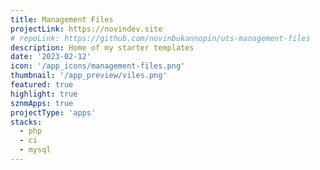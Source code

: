 ```yaml
---
title: Management Files
projectLink: https://novindev.site
# repoLink: https://github.com/novinbukannopin/uts-management-files
description: Home of my starter templates
date: '2023-02-12'
icon: '/app_icons/management-files.png'
thumbnail: '/app_preview/viles.png'
featured: true
highlight: true
sznmApps: true
projectType: 'apps'
stacks:
  - php
  - ci
  - mysql
---
```

